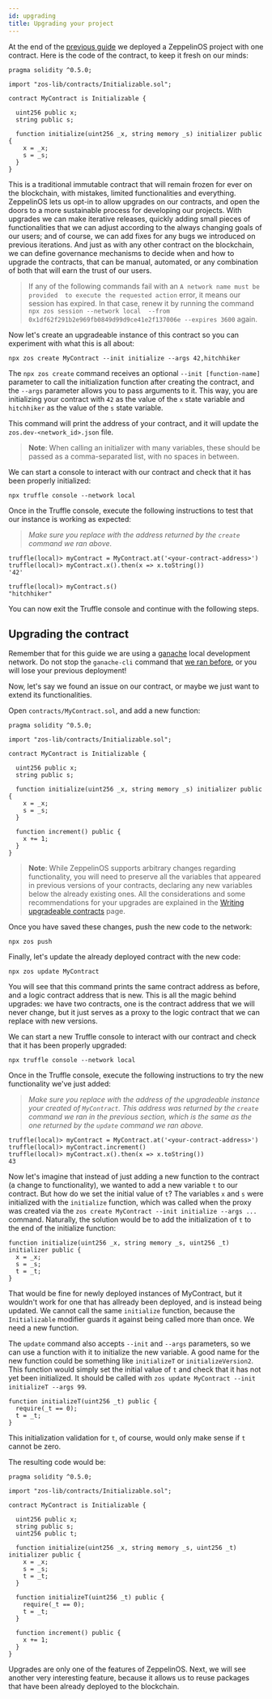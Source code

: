 ```yaml
---
id: upgrading
title: Upgrading your project
---
```


At the end of the [previous guide](deploying) we deployed a ZeppelinOS
project with one contract. Here is the code of the contract, to keep it fresh
on our minds:

```solidity
pragma solidity ^0.5.0;

import "zos-lib/contracts/Initializable.sol";

contract MyContract is Initializable {

  uint256 public x;
  string public s;

  function initialize(uint256 _x, string memory _s) initializer public {
    x = _x;
    s = _s;
  }
}
```

This is a traditional immutable contract that will remain frozen for ever on
the blockchain, with mistakes, limited functionalities and everything.
ZeppelinOS lets us opt-in to allow upgrades on our contracts, and open the
doors to a more sustainable process for developing our projects. With upgrades
we can make iterative releases, quickly adding small pieces of functionalities
that we can adjust according to the always changing goals of our users; and of
course, we can add fixes for any bugs we introduced on previous iterations. And
just as with any other contract on the blockchain, we can define governance
mechanisms to decide when and how to upgrade the contracts, that can be manual,
automated, or any combination of both that will earn the trust of our users.

> If any of the following commands fail with an `A network name must be provided 
to execute the requested action` error, it means our session has expired. 
In that case, renew it by running the command `npx zos session --network local 
--from 0x1df62f291b2e969fb0849d99d9ce41e2f137006e --expires 3600` again.

Now let's create an upgradeable instance of this contract so you can 
experiment with what this is all about:

```console
npx zos create MyContract --init initialize --args 42,hitchhiker
```

The `npx zos create` command receives an optional `--init [function-name]`
parameter to call the initialization function after creating the contract,
and the `--args` parameter allows you to pass arguments to it. This way, you
are initializing your contract with `42` as the value of the `x` state
variable and `hitchhiker` as the value of the `s` state variable.

This command will print the address of your contract, and it will update the
`zos.dev-<network_id>.json` file.

> **Note**: When calling an initializer with many variables, these should be
> passed as a comma-separated list, with no spaces in between.

We can start a console to interact with our contract and check that it has been properly initialized:

```console
npx truffle console --network local
```

Once in the Truffle console, execute the following instructions to test 
that our instance is working as expected:

> _Make sure you replace <your-contract-address> with the address returned 
by the `create` command we ran above._

```console
truffle(local)> myContract = MyContract.at('<your-contract-address>')
truffle(local)> myContract.x().then(x => x.toString())
'42'

truffle(local)> myContract.s()
"hitchhiker"
```

You can now exit the Truffle console and continue with the following steps.

## Upgrading the contract

Remember that for this guide we are using a [ganache](https://truffleframework.com/docs/ganache/quickstart) 
local development network. Do not stop the `ganache-cli` command that [we ran before](deploying.md#deploying-your-project), 
or you will lose your previous deployment!

Now, let's say we found an issue on our contract, or maybe we just want to
extend its functionalities.

Open `contracts/MyContract.sol`, and add a new function:

```solidity
pragma solidity ^0.5.0;

import "zos-lib/contracts/Initializable.sol";

contract MyContract is Initializable {

  uint256 public x;
  string public s;

  function initialize(uint256 _x, string memory _s) initializer public {
    x = _x;
    s = _s;
  }

  function increment() public {
    x += 1;
  }
}
```

> **Note**: While ZeppelinOS supports arbitrary changes regarding functionality,
> you will need to preserve all the variables that appeared in previous versions of
> your contracts, declaring any new variables below the already existing ones.
> All the considerations and some recommendations for your upgrades are
> explained in the [Writing upgradeable contracts](writing_contracts.md) page.

Once you have saved these changes, push the new code to the network:

```console
npx zos push
```

Finally, let's update the already deployed contract with the new code:

```console
npx zos update MyContract
```

You will see that this command prints the same contract address as before, 
and a logic contract address that is new. This is all the magic behind
upgrades: we have two contracts, one is the contract address that we will 
never change, but it just serves as a proxy to the logic contract that we 
can replace with new versions.

We can start a new Truffle console to interact with our contract and check 
that it has been properly upgraded:

```console
npx truffle console --network local
```

Once in the Truffle console, execute the following instructions to try 
the new functionality we've just added:

> _Make sure you replace <your-contract-address> with the address of the 
upgradeable instance your created of `MyContract`. This address was 
returned by the `create` command we ran in the previous section, which
is the same as the one returned by the `update` command we ran above._

```console
truffle(local)> myContract = MyContract.at('<your-contract-address>')
truffle(local)> myContract.increment()
truffle(local)> myContract.x().then(x => x.toString())
43
```

Now let's imagine that instead of just adding a new 
function to the contract (a change to functionality), we wanted to add a new 
variable `t` to our contract. But how do we set the initial value of `t`?
The variables `x` and `s` were initialized with the `initialize` function,
which was called when the proxy was created via the `zos create MyContract --init initialize --args ...` 
command. Naturally, the solution would be to add the initialization of `t`
to the end of the initialize function: 

```
function initialize(uint256 _x, string memory _s, uint256 _t) initializer public {
  x = _x;
  s = _s;
  t = _t;
}
```

That would be fine for newly deployed instances of MyContract, but it wouldn't work for one that 
has allready been deployed, and is instead being updated. We cannot call the same `initialize` function, because
the `Initializable` modifier guards it against being called more than once. We need a new function. 

The `update` command also accepts `--init` and `--args` parameters, so we can use a function
with it to initialize the new variable. A good name for the 
new function could be something like `initializeT` or `initializeVersion2`. This function would simply
set the initial value of `t` and check that it has not yet been initialized. It should be called with `zos update MyContract --init initializeT --args 99`.

```
function initializeT(uint256 _t) public {
  require(_t == 0);
  t = _t;
}
```

This initialization validation for `t`, of course, would only make sense if `t` cannot be zero. 

The resulting code would be:

```solidity
pragma solidity ^0.5.0;

import "zos-lib/contracts/Initializable.sol";

contract MyContract is Initializable {

  uint256 public x;
  string public s;
  uint256 public t;

  function initialize(uint256 _x, string memory _s, uint256 _t) initializer public {
    x = _x;
    s = _s;
    t = _t;
  }

  function initializeT(uint256 _t) public {
    require(_t == 0);
    t = _t;
  }

  function increment() public {
    x += 1;
  }
}
```

Upgrades are only one of the features of ZeppelinOS. Next, we will see another
very interesting feature, because it allows us to reuse packages that have been
already deployed to the blockchain.
